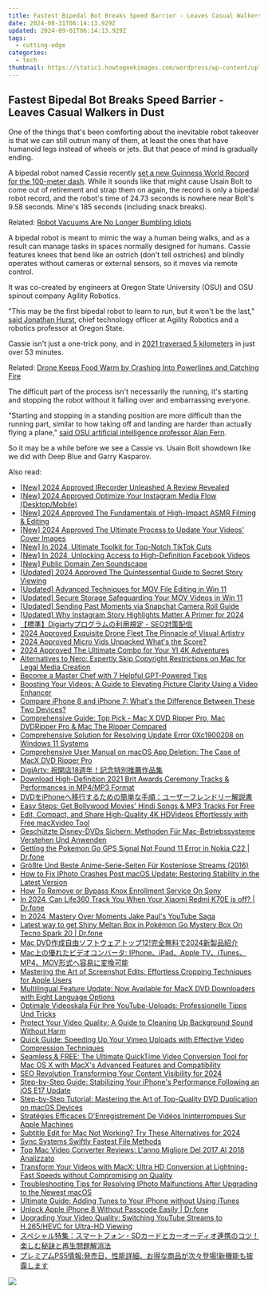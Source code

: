 ```yaml
---
title: Fastest Bipedal Bot Breaks Speed Barrier - Leaves Casual Walkers in Dust
date: 2024-08-31T06:14:13.929Z
updated: 2024-09-01T06:14:13.929Z
tags:
  - cutting-edge
categories:
  - tech
thumbnail: https://static1.howtogeekimages.com/wordpress/wp-content/uploads/2022/10/imageedit_1_8865959666.jpg
---
```


## Fastest Bipedal Bot Breaks Speed Barrier - Leaves Casual Walkers in Dust

One of the things that's been comforting about the inevitable robot takeover is that we can still outrun many of them, at least the ones that have humanoid legs instead of wheels or jets. But that peace of mind is gradually ending.

 A bipedal robot named Cassie recently [set a new Guinness World Record for the 100-meter dash](https://today.oregonstate.edu/news/bipedal-robot-developed-oregon-state-achieves-guinness-world-record-100-meters). While it sounds like that might cause Usain Bolt to come out of retirement and strap them on again, the record is only a bipedal robot record, and the robot's time of 24.73 seconds is nowhere near Bolt's 9.58 seconds. Mine's 185 seconds (including snack breaks).

Related: [Robot Vacuums Are No Longer Bumbling Idiots](https://youtube-lab.techidaily.com/ed-in-2024-bite-sized-urls-essential-tools-for-youtubers-to-streamline-sharing/) 

 A bipedal robot is meant to mimic the way a human being walks, and as a result can manage tasks in spaces normally designed for humans. Cassie features knees that bend like an ostrich (don't tell ostriches) and blindly operates without cameras or external sensors, so it moves via remote control.

 It was co-created by engineers at Oregon State University (OSU) and OSU spinout company Agility Robotics.

 "This may be the first bipedal robot to learn to run, but it won't be the last," [said Jonathan Hurst](https://today.oregonstate.edu/news/bipedal-robot-developed-oregon-state-achieves-guinness-world-record-100-meters), chief technology officer at Agility Robotics and a robotics professor at Oregon State.

 Cassie isn't just a one-trick pony, and in [2021 traversed 5 kilometers](https://www.reviewgeek.com/93410/good-news-you-can-still-outrun-our-bipedal-robot-overlords/) in just over 53 minutes.

Related: [Drone Keeps Food Warm by Crashing Into Powerlines and Catching Fire](https://facebook-video-share.techidaily.com/updated-2024-approved-elevate-your-video-popularity-essential-seo-techniques-for-success/) 

 The difficult part of the process isn't necessarily the running, it's starting and stopping the robot without it falling over and embarrassing everyone.

 "Starting and stopping in a standing position are more difficult than the running part, similar to how taking off and landing are harder than actually flying a plane," [said OSU artificial intelligence professor Alan Fern](https://today.oregonstate.edu/news/bipedal-robot-developed-oregon-state-achieves-guinness-world-record-100-meters).

 So it may be a while before we see a Cassie vs. Usain Bolt showdown like we did with Deep Blue and Garry Kasparov.

<ins class="adsbygoogle"
     style="display:block"
     data-ad-format="autorelaxed"
     data-ad-client="ca-pub-7571918770474297"
     data-ad-slot="1223367746"></ins>



<ins class="adsbygoogle"
     style="display:block"
     data-ad-client="ca-pub-7571918770474297"
     data-ad-slot="8358498916"
     data-ad-format="auto"
     data-full-width-responsive="true"></ins>

<span class="atpl-alsoreadstyle">Also read:</span>
<div><ul>
<li><a href="https://video-capture.techidaily.com/new-2024-approved-irecorder-unleashed-a-review-revealed/"><u>[New] 2024 Approved  IRecorder Unleashed  A Review Revealed</u></a></li>
<li><a href="https://instagram-videos.techidaily.com/new-2024-approved-optimize-your-instagram-media-flow-desktopmobile/"><u>[New] 2024 Approved  Optimize Your Instagram Media Flow (Desktop/Mobile)</u></a></li>
<li><a href="https://youtube-zero.techidaily.com/024-approved-the-fundamentals-of-high-impact-asmr-filming-and-editing/"><u>[New] 2024 Approved  The Fundamentals of High-Impact ASMR Filming & Editing</u></a></li>
<li><a href="https://facebook-video-content.techidaily.com/new-2024-approved-the-ultimate-process-to-update-your-videos-cover-images/"><u>[New] 2024 Approved  The Ultimate Process to Update Your Videos' Cover Images</u></a></li>
<li><a href="https://tiktok-clips.techidaily.com/new-in-2024-ultimate-toolkit-for-top-notch-tiktok-cuts/"><u>[New] In 2024, Ultimate Toolkit for Top-Notch TikTok Cuts</u></a></li>
<li><a href="https://facebook-video-content.techidaily.com/new-in-2024-unlocking-access-to-high-definition-facebook-videos/"><u>[New] In 2024, Unlocking Access to High-Definition Facebook Videos</u></a></li>
<li><a href="https://extra-support.techidaily.com/new-public-domain-zen-soundscape/"><u>[New] Public Domain Zen Soundscape</u></a></li>
<li><a href="https://instagram-video-files.techidaily.com/updated-2024-approved-the-quintessential-guide-to-secret-story-viewing/"><u>[Updated] 2024 Approved  The Quintessential Guide to Secret Story Viewing</u></a></li>
<li><a href="https://screen-sharing-recording.techidaily.com/updated-advanced-techniques-for-mov-file-editing-in-win-11/"><u>[Updated] Advanced Techniques for MOV File Editing in Win 11</u></a></li>
<li><a href="https://remote-screen-capture.techidaily.com/updated-secure-storage-safeguarding-your-mov-videos-in-win-11/"><u>[Updated] Secure Storage  Safeguarding Your MOV Videos in Win 11</u></a></li>
<li><a href="https://snapchat-videos.techidaily.com/updated-sending-past-moments-via-snapchat-camera-roll-guide/"><u>[Updated] Sending Past Moments via Snapchat  Camera Roll Guide</u></a></li>
<li><a href="https://instagram-videos.techidaily.com/updated-why-instagram-story-highlights-matter-a-primer-for-2024/"><u>[Updated] Why Instagram Story Highlights Matter  A Primer for 2024</u></a></li>
<li><a href="https://some-guidance.techidaily.com/digiarty-seo/"><u>【標準】Digiartyプログラムの利用規定 - SEO対策配信</u></a></li>
<li><a href="https://some-knowledge.techidaily.com/2024-approved-exquisite-drone-fleet-the-pinnacle-of-visual-artistry/"><u>2024 Approved  Exquisite Drone Fleet  The Pinnacle of Visual Artistry</u></a></li>
<li><a href="https://youtube-help.techidaily.com/2024-approved-micro-vids-unpacked-whats-the-score/"><u>2024 Approved  Micro Vids Unpacked  What's the Score?</u></a></li>
<li><a href="https://fox-http.techidaily.com/2024-approved-the-ultimate-combo-for-your-yi-4k-adventures/"><u>2024 Approved  The Ultimate Combo for Your YI 4K Adventures</u></a></li>
<li><a href="https://some-guidance.techidaily.com/alternatives-to-nero-expertly-skip-copyright-restrictions-on-mac-for-legal-media-creation/"><u>Alternatives to Nero: Expertly Skip Copyright Restrictions on Mac for Legal Media Creation</u></a></li>
<li><a href="https://tech-hub.techidaily.com/become-a-master-chef-with-7-helpful-gpt-powered-tips/"><u>Become a Master Chef with 7 Helpful GPT-Powered Tips</u></a></li>
<li><a href="https://some-guidance.techidaily.com/boosting-your-videos-a-guide-to-elevating-picture-clarity-using-a-video-enhancer/"><u>Boosting Your Videos: A Guide to Elevating Picture Clarity Using a Video Enhancer</u></a></li>
<li><a href="https://some-guidance.techidaily.com/compare-iphone-8-and-iphone-7-whats-the-difference-between-these-two-devices/"><u>Compare iPhone 8 and iPhone 7: What's the Difference Between These Two Devices?</u></a></li>
<li><a href="https://some-guidance.techidaily.com/comprehensive-guide-top-pick-mac-x-dvd-ripper-pro-mac-dvdripper-pro-and-mac-the-ripper-compared/"><u>Comprehensive Guide: Top Pick - Mac X DVD Ripper Pro, Mac DVDRipper Pro & Mac The Ripper Compared</u></a></li>
<li><a href="https://win-howtos.techidaily.com/comprehensive-solution-for-resolving-update-error-0xc1900208-on-windows-11-systems/"><u>Comprehensive Solution for Resolving Update Error 0Xc1900208 on Windows 11 Systems</u></a></li>
<li><a href="https://some-guidance.techidaily.com/comprehensive-user-manual-on-macos-app-deletion-the-case-of-macx-dvd-ripper-pro/"><u>Comprehensive User Manual on macOS App Deletion: The Case of MacX DVD Ripper Pro</u></a></li>
<li><a href="https://some-guidance.techidaily.com/1724766453304-digiarty-18/"><u>DigiArty: 祝開店18週年！記念特別推薦作品集</u></a></li>
<li><a href="https://some-guidance.techidaily.com/download-high-definition-2021-brit-awards-ceremony-tracks-and-performances-in-mp4mp3-format/"><u>Download High-Definition 2021 Brit Awards Ceremony Tracks & Performances in MP4/MP3 Format</u></a></li>
<li><a href="https://some-guidance.techidaily.com/dvdiphone/"><u>DVDをiPhoneへ移行するための簡単な手順：ユーザーフレンドリー解説書</u></a></li>
<li><a href="https://some-guidance.techidaily.com/easy-steps-get-bollywood-movies-hindi-songs-and-mp3-tracks-for-free/"><u>Easy Steps: Get Bollywood Movies' Hindi Songs & MP3 Tracks For Free</u></a></li>
<li><a href="https://some-guidance.techidaily.com/edit-compact-and-share-high-quality-4k-hdvideos-effortlessly-with-free-macxvideo-tool/"><u>Edit, Compact, and Share High-Quality 4K HDVideos Effortlessly with Free macXvideo Tool</u></a></li>
<li><a href="https://some-guidance.techidaily.com/geschutzte-disney-dvds-sichern-methoden-fur-mac-betriebssysteme-verstehen-und-anwenden/"><u>Geschützte Disney-DVDs Sichern: Methoden Für Mac-Betriebssysteme Verstehen Und Anwenden</u></a></li>
<li><a href="https://android-location.techidaily.com/getting-the-pokemon-go-gps-signal-not-found-11-error-in-nokia-c22-drfone-by-drfone-virtual/"><u>Getting the Pokemon Go GPS Signal Not Found 11 Error in Nokia C22 | Dr.fone</u></a></li>
<li><a href="https://some-guidance.techidaily.com/grosste-und-beste-anime-serie-seiten-fur-kostenlose-streams-2016/"><u>Größte Und Beste Anime-Serie-Seiten Für Kostenlose Streams (2016)</u></a></li>
<li><a href="https://some-guidance.techidaily.com/how-to-fix-iphoto-crashes-post-macos-update-restoring-stability-in-the-latest-version/"><u>How to Fix IPhoto Crashes Post macOS Update: Restoring Stability in the Latest Version</u></a></li>
<li><a href="https://android-unlock.techidaily.com/how-to-remove-or-bypass-knox-enrollment-service-on-sony-by-drfone-android/"><u>How To Remove or Bypass Knox Enrollment Service On Sony</u></a></li>
<li><a href="https://review-topics.techidaily.com/in-2024-can-life360-track-you-when-your-xiaomi-redmi-k70e-is-off-drfone-by-drfone-virtual-android/"><u>In 2024, Can Life360 Track You When Your Xiaomi Redmi K70E is off? | Dr.fone</u></a></li>
<li><a href="https://youtube-stream.techidaily.com/in-2024-mastery-over-moments-jake-pauls-youtube-saga/"><u>In 2024, Mastery Over Moments  Jake Paul's YouTube Saga</u></a></li>
<li><a href="https://pokemon-go-android.techidaily.com/latest-way-to-get-shiny-meltan-box-in-pokemon-go-mystery-box-on-tecno-spark-20-drfone-by-drfone-virtual-android/"><u>Latest way to get Shiny Meltan Box in Pokémon Go Mystery Box On Tecno Spark 20 | Dr.fone</u></a></li>
<li><a href="https://some-guidance.techidaily.com/mac-dvd122024/"><u>Mac DVD作成自由ソフトウェアトップ12!完全無料で2024新製品紹介</u></a></li>
<li><a href="https://some-guidance.techidaily.com/mac-iphoneipadapple-tvitunesmp4mov/"><u>Mac上の優れたビデオコンバータ: IPhone、iPad、Apple TV、iTunes、MP4、MOV形式へ容易に変換可能</u></a></li>
<li><a href="https://some-guidance.techidaily.com/mastering-the-art-of-screenshot-edits-effortless-cropping-techniques-for-apple-users/"><u>Mastering the Art of Screenshot Edits: Effortless Cropping Techniques for Apple Users</u></a></li>
<li><a href="https://some-guidance.techidaily.com/multilingual-feature-update-now-available-for-macx-dvd-downloaders-with-eight-language-options/"><u>Multilingual Feature Update: Now Available for MacX DVD Downloaders with Eight Language Options</u></a></li>
<li><a href="https://some-guidance.techidaily.com/optimale-videoskala-fur-ihre-youtube-uploads-professionelle-tipps-und-tricks/"><u>Optimale Videoskala Für Ihre YouTube-Uploads: Professionelle Tipps Und Tricks</u></a></li>
<li><a href="https://some-guidance.techidaily.com/protect-your-video-quality-a-guide-to-cleaning-up-background-sound-without-harm/"><u>Protect Your Video Quality: A Guide to Cleaning Up Background Sound Without Harm</u></a></li>
<li><a href="https://some-guidance.techidaily.com/quick-guide-speeding-up-your-vimeo-uploads-with-effective-video-compression-techniques/"><u>Quick Guide: Speeding Up Your Vimeo Uploads with Effective Video Compression Techniques</u></a></li>
<li><a href="https://some-guidance.techidaily.com/seamless-and-free-the-ultimate-quicktime-video-conversion-tool-for-mac-os-x-with-macxs-advanced-features-and-compatibility/"><u>Seamless & FREE: The Ultimate QuickTime Video Conversion Tool for Mac OS X with MacX's Advanced Features and Compatibility</u></a></li>
<li><a href="https://facebook-video-share.techidaily.com/seo-revolution-transforming-your-content-visibility-for-2024/"><u>SEO Revolution  Transforming Your Content Visibility for 2024</u></a></li>
<li><a href="https://some-guidance.techidaily.com/step-by-step-guide-stabilizing-your-iphones-performance-following-an-ios-e17-update/"><u>Step-by-Step Guide: Stabilizing Your iPhone's Performance Following an iOS E17 Update</u></a></li>
<li><a href="https://some-guidance.techidaily.com/step-by-step-tutorial-mastering-the-art-of-top-quality-dvd-duplication-on-macos-devices/"><u>Step-by-Step Tutorial: Mastering the Art of Top-Quality DVD Duplication on macOS Devices</u></a></li>
<li><a href="https://some-guidance.techidaily.com/strategies-efficaces-denregistrement-de-videos-ininterrompues-sur-apple-machines/"><u>Stratégies Efficaces D'Enregistrement De Vidéos Ininterrompues Sur Apple Machines</u></a></li>
<li><a href="https://smart-video-creator.techidaily.com/subtitle-edit-for-mac-not-working-try-these-alternatives-for-2024/"><u>Subtitle Edit for Mac Not Working? Try These Alternatives for 2024</u></a></li>
<li><a href="https://extra-information.techidaily.com/sync-systems-swiftly-fastest-file-methods/"><u>Sync Systems Swiftly  Fastest File Methods</u></a></li>
<li><a href="https://some-guidance.techidaily.com/top-mac-video-converter-reviews-lanno-migliore-del-2017-al-2018-analizzato/"><u>Top Mac Video Converter Reviews: L'anno Migliore Del 2017 Al 2018 Analizzato</u></a></li>
<li><a href="https://some-guidance.techidaily.com/transform-your-videos-with-macx-ultra-hd-conversion-at-lightning-fast-speeds-without-compromising-on-quality/"><u>Transform Your Videos with MacX: Ultra HD Conversion at Lightning-Fast Speeds without Compromising on Quality</u></a></li>
<li><a href="https://some-guidance.techidaily.com/troubleshooting-tips-for-resolving-iphoto-malfunctions-after-upgrading-to-the-newest-macos/"><u>Troubleshooting Tips for Resolving IPhoto Malfunctions After Upgrading to the Newest macOS</u></a></li>
<li><a href="https://some-guidance.techidaily.com/ultimate-guide-adding-tunes-to-your-iphone-without-using-itunes/"><u>Ultimate Guide: Adding Tunes to Your iPhone without Using iTunes</u></a></li>
<li><a href="https://iphone-unlock.techidaily.com/unlock-apple-iphone-8-without-passcode-easily-drfone-by-drfone-ios/"><u>Unlock Apple iPhone 8 Without Passcode Easily | Dr.fone</u></a></li>
<li><a href="https://some-guidance.techidaily.com/upgrading-your-video-quality-switching-youtube-streams-to-h265hevc-for-ultra-hd-viewing/"><u>Upgrading Your Video Quality: Switching YouTube Streams to H.265/HEVC for Ultra-HD Viewing</u></a></li>
<li><a href="https://some-guidance.techidaily.com/sd/"><u>スペシャル特集：スマートフォン・SDカードとカーオーディオ連携のコツ！楽しむ秘訣と再生問題解消法</u></a></li>
<li><a href="https://some-guidance.techidaily.com/1724766198890-ps5/"><u>プレミアムPS5情報:発売日、性能詳細、お得な商品が次々登場!新機能も披露します</u></a></li>
</ul></div>

<!-- affiliate ads begin -->
<a href="https://store.nero.com/order/checkout.php?PRODS=42570605&QTY=1&AFFILIATE=108875&CART=1"><img src="http://cdnwww.nero.com/nero-com-wAssets/img/banners/2023/usbXcopy/Nero_USB_x_copy_Screen_2.png" border="0"></a>
<!-- affiliate ads end -->